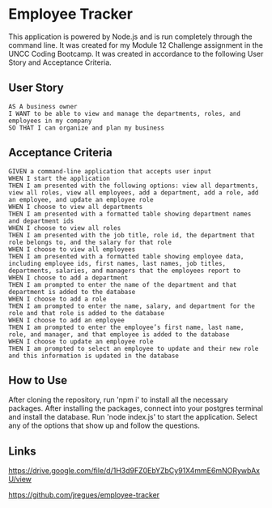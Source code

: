 # Employee Tracker
This application is powered by Node.js and is run completely through the command line. It was created for my Module 12 Challenge assignment in the UNCC Coding Bootcamp. It was created in accordance to the following User Story and Acceptance Criteria.

## User Story
```
AS A business owner
I WANT to be able to view and manage the departments, roles, and employees in my company
SO THAT I can organize and plan my business
```

## Acceptance Criteria
```
GIVEN a command-line application that accepts user input
WHEN I start the application
THEN I am presented with the following options: view all departments, view all roles, view all employees, add a department, add a role, add an employee, and update an employee role
WHEN I choose to view all departments
THEN I am presented with a formatted table showing department names and department ids
WHEN I choose to view all roles
THEN I am presented with the job title, role id, the department that role belongs to, and the salary for that role
WHEN I choose to view all employees
THEN I am presented with a formatted table showing employee data, including employee ids, first names, last names, job titles, departments, salaries, and managers that the employees report to
WHEN I choose to add a department
THEN I am prompted to enter the name of the department and that department is added to the database
WHEN I choose to add a role
THEN I am prompted to enter the name, salary, and department for the role and that role is added to the database
WHEN I choose to add an employee
THEN I am prompted to enter the employee’s first name, last name, role, and manager, and that employee is added to the database
WHEN I choose to update an employee role
THEN I am prompted to select an employee to update and their new role and this information is updated in the database
```

## How to Use
After cloning the repository, run 'npm i' to install all the necessary packages. After installing the packages, connect into your postgres terminal and install the database. Run 'node index.js' to start the application. Select any of the options that show up and follow the questions.

## Links
https://drive.google.com/file/d/1H3d9FZ0EbYZbCy91X4mmE6mNORywbAxU/view

https://github.com/jregues/employee-tracker
